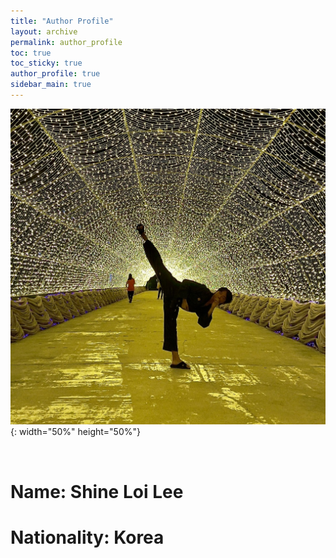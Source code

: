 ```yaml
---
title: "Author Profile"
layout: archive
permalink: author_profile
toc: true
toc_sticky: true
author_profile: true
sidebar_main: true
---
```


![image](/assets/images/profile.jpg){: width="50%" height="50%"}

&nbsp;

# Name: Shine Loi Lee
# Nationality: Korea
